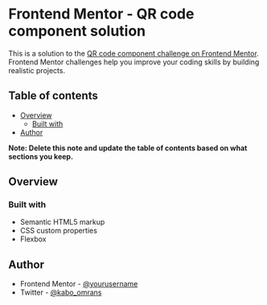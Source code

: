 # Frontend Mentor - QR code component solution

This is a solution to the [QR code component challenge on Frontend Mentor](https://www.frontendmentor.io/challenges/qr-code-component-iux_sIO_H). Frontend Mentor challenges help you improve your coding skills by building realistic projects. 

## Table of contents

- [Overview](#overview)
  - [Built with](#built-with) 
- [Author](#author)


**Note: Delete this note and update the table of contents based on what sections you keep.**

## Overview

### Built with

- Semantic HTML5 markup
- CSS custom properties
- Flexbox


## Author
- Frontend Mentor - [@yourusername](https://www.frontendmentor.io/profile/Omrankabo)
- Twitter - [@kabo_omrans](https://twitter.com/kabo_omran)
